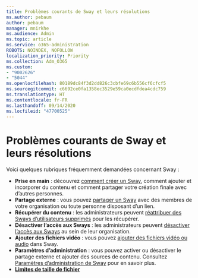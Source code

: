 ```yaml
---
title: Problèmes courants de Sway et leurs résolutions
ms.author: pebaum
author: pebaum
manager: mnirkhe
ms.audience: Admin
ms.topic: article
ms.service: o365-administration
ROBOTS: NOINDEX, NOFOLLOW
localization_priority: Priority
ms.collection: Adm_O365
ms.custom:
- "9002626"
- "5044"
ms.openlocfilehash: 80189dc84f3d2dd826c3cbfe69c6b556cf6cfcf5
ms.sourcegitcommit: c6692ce0fa1358ec3529e59ca0ecdfdea4cdc759
ms.translationtype: HT
ms.contentlocale: fr-FR
ms.lasthandoff: 09/14/2020
ms.locfileid: "47700525"
---
```

# <a name="sway-common-issues-and-solutions"></a>Problèmes courants de Sway et leurs résolutions

Voici quelques rubriques fréquemment demandées concernant Sway :

- **Prise en main** : découvrez [comment créer un Sway](https://support.office.com/article/getting-started-with-sway-2076c468-63f4-4a89-ae5f-424796714a8a), comment ajouter et incorporer du contenu et comment partager votre création finale avec d’autres personnes.
- **Partage externe** : vous pouvez [partager un Sway](https://support.microsoft.com/en-us/office/share-your-sway-1cf853b8-ef7e-46b0-b704-003e58d28998?ui=en-us&rs=en-us&ad=us) avec des membres de votre organisation ou toute personne disposant d’un lien.
- **Récupérer du contenu** : les administrateurs peuvent [réattribuer des Sways d’utilisateurs supprimés](https://support.office.com/article/Reassign-Sways-from-a-deleted-user-account-Admin-Help-9580E618-3C3E-4D28-A6EF-74C00A997248) pour les récupérer.
- **Désactiver l’accès aux Sways** : les administrateurs peuvent [désactiver l’accès aux Sways](https://docs.microsoft.com/office365/enterprise/powershell/disable-access-to-sway-with-office-365-powershell) au sein de leur organisation.
- **Ajouter des fichiers vidéo** : vous pouvez [ajouter des fichiers vidéo ou audio](https://support.office.com/article/Add-video-and-audio-files-into-Sway-d2f14842-e103-49c0-9da2-0fbcfcad381f) dans Sway.
- **Paramètres d’administration** : vous pouvez activer ou désactiver le partage externe et ajouter des sources de contenu. Consultez [Paramètres d’administration de Sway](https://support.office.com/article/Administrator-settings-for-Sway-d298e79b-b6ab-44c6-9239-aa312f5784d4) pour en savoir plus.
- **[Limites de taille de fichier](https://support.office.com/article/File-size-limits-in-Sway-4db21bc6-b42b-499f-9272-66e089db109f)**
